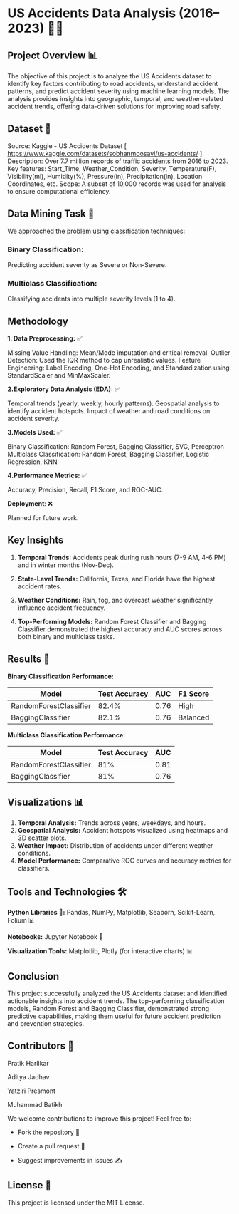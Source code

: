 # US Accidents Data Analysis (2016–2023) 🚗💥

## **Project Overview**  📊

The objective of this project is to analyze the US Accidents dataset to identify key factors contributing to road accidents, understand accident patterns, and predict accident severity using machine learning models. The analysis provides insights into geographic, temporal, and weather-related accident trends, offering data-driven solutions for improving road safety.

## **Dataset** 📁

Source: Kaggle - US Accidents Dataset [ https://www.kaggle.com/datasets/sobhanmoosavi/us-accidents/ ] 
Description:
  Over 7.7 million records of traffic accidents from 2016 to 2023.
  Key features: Start_Time, Weather_Condition, Severity, Temperature(F),
                Visibility(mi), Humidity(%), Pressure(in), Precipitation(in), 
                Location Coordinates, etc.
Scope: A subset of 10,000 records was used for analysis to ensure computational efficiency.


## **Data Mining Task** 🧠

We approached the problem using classification techniques:

### **Binary Classification**: 

Predicting accident severity as Severe or Non-Severe.

### **Multiclass Classification:** 

Classifying accidents into multiple severity levels (1 to 4).


## **Methodology**

**1. Data Preprocessing:** ✅

 Missing Value Handling: Mean/Mode imputation and critical removal.
 Outlier Detection: Used the IQR method to cap unrealistic values.
 Feature Engineering: Label Encoding, One-Hot Encoding, and Standardization using StandardScaler and MinMaxScaler.

**2.Exploratory Data Analysis (EDA):** ✅

 Temporal trends (yearly, weekly, hourly patterns).
 Geospatial analysis to identify accident hotspots.
 Impact of weather and road conditions on accident severity.

**3.Models Used:** ✅

 Binary Classification:
  Random Forest, Bagging Classifier, SVC, Perceptron
 Multiclass Classification:
  Random Forest, Bagging Classifier, Logistic Regression, KNN
 
**4.Performance Metrics:** ✅
 
  Accuracy, Precision, Recall, F1 Score, and ROC-AUC.


 **Deployment**: ❌ 
  
  Planned for future work.



## **Key Insights**

1. **Temporal Trends**: Accidents peak during rush hours (7-9 AM, 4-6 PM) and in winter months (Nov-Dec).

2. **State-Level Trends:** California, Texas, and Florida have the highest accident rates.

3. **Weather Conditions:** Rain, fog, and overcast weather significantly influence accident frequency.

4. **Top-Performing Models:**
Random Forest Classifier and Bagging Classifier demonstrated the highest accuracy and AUC scores across both binary and multiclass tasks.


## **Results** 🎯

**Binary Classification Performance:**

| Model                       | Test Accuracy |   AUC   |  F1 Score |
| --------------------------- | ------------- | ------- | --------- |
| RandomForestClassifier	  |    82.4%      |   0.76  |   High    |
| BaggingClassifier	          |    82.1%	  |   0.76  |  Balanced |

 

**Multiclass Classification Performance:**

| Model                       | Test Accuracy |   AUC   |
| --------------------------- | ------------- |  -----  |
| RandomForestClassifier	  |    81%        |   0.81  | 
| BaggingClassifier	          |    81%  	  |   0.76  |



## **Visualizations** 📊

1. **Temporal Analysis:** Trends across years, weekdays, and hours.
2. **Geospatial Analysis:** Accident hotspots visualized using heatmaps and 3D scatter plots.
3. **Weather Impact:** Distribution of accidents under different weather conditions.
4. **Model Performance:** Comparative ROC curves and accuracy metrics for classifiers.

## **Tools and Technologies** 🛠️

**Python Libraries 🐍:** Pandas, NumPy, Matplotlib, Seaborn, Scikit-Learn, Folium  📊
 
**Notebooks:** Jupyter Notebook  📓
 
**Visualization Tools:** Matplotlib, Plotly (for interactive charts)  📊
 

## **Conclusion**

This project successfully analyzed the US Accidents dataset and identified actionable insights into accident trends. The top-performing classification models, Random Forest and Bagging Classifier, demonstrated strong predictive capabilities, making them useful for future accident prediction and prevention strategies.

## **Contributors** 🤝

Pratik Harlikar

Aditya Jadhav

Yatziri Presmont

Muhammad Batikh

We welcome contributions to improve this project! Feel free to:

- Fork the repository 🍴

- Create a pull request 🔄

- Suggest improvements in issues ✍️

## **License** 📝
 
This project is licensed under the MIT License.


